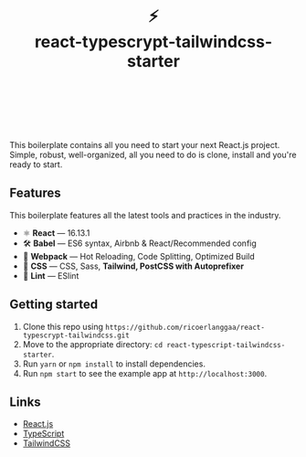 <div align="center">
  <h1>
    <br/>
    <br/>
    ⚡️
    <br />
    react-typescrypt-tailwindcss-starter
    <br />
    <br />
    <br />
    <br />
  </h1>
  <sup>
</div>

This boilerplate contains all you need to start your next React.js project. Simple, robust, well-organized, all you need to do is clone, install and you're ready to start.

## Features

This boilerplate features all the latest tools and practices in the industry.

- ⚛ **React** — 16.13.1
- 🛠 **Babel** — ES6 syntax, Airbnb & React/Recommended config
- 🚀 **Webpack** — Hot Reloading, Code Splitting, Optimized Build
- 💅 **CSS** — CSS, Sass, **Tailwind, PostCSS with Autoprefixer**
- 💖 **Lint** — ESlint

## Getting started

1. Clone this repo using `https://github.com/ricoerlanggaa/react-typescrypt-tailwindcss.git`
2. Move to the appropriate directory: `cd react-typescript-tailwindcss-starter`.<br />
3. Run `yarn` or `npm install` to install dependencies.<br />
4. Run `npm start` to see the example app at `http://localhost:3000`.

## Links

- [React.js](https://reactjs.org/)
- [TypeScript](https://www.typescriptlang.org/)
- [TailwindCSS](https://tailwindui.com/)

<br />
<br />
<br />
